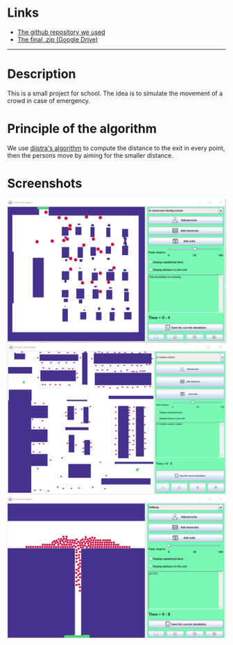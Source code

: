 # Links
- [The github repository we used](https://github.com/TimotheeMB/ProjectS4)
- [The final .zip (Google Drive)](https://drive.google.com/open?id=1yFcYA1ECLKwilTkcTXPUERWimJ5f2QF0)
-------------------------------------------

# Description
This is a small project for school. The idea is to simulate the movement of a crowd in case of emergency.

# Principle of the algorithm
We use [dijstra's algorithm](https://fr.wikipedia.org/wiki/Algorithme_de_Dijkstra) to compute the distance to the exit in every point, then the persons move by aiming for the smaller distance.

# Screenshots
![alt text](Screenshots\01.png)
![alt text](Screenshots\02.png)
![alt text](Screenshots\03.png)
